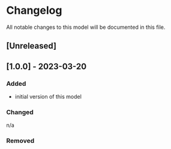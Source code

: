 # Changelog
All notable changes to this model will be documented in this file.

## [Unreleased]

## [1.0.0] - 2023-03-20
### Added
- initial version of this model

### Changed
n/a

### Removed

